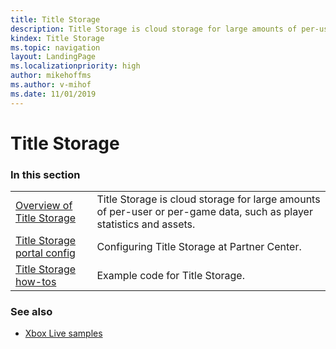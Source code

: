 ```yaml
---
title: Title Storage
description: Title Storage is cloud storage for large amounts of per-user or per-game data, such as player statistics and assets.
kindex: Title Storage
ms.topic: navigation
layout: LandingPage
ms.localizationpriority: high
author: mikehoffms
ms.author: v-mihof
ms.date: 11/01/2019
---
```


# Title Storage


### In this section

|     |     |
| --- | --- |
| [Overview of Title Storage](live-title-storage-overview.md) | Title Storage is cloud storage for large amounts of per-user or per-game data, such as player statistics and assets. |
| [Title Storage portal config](config/live-title-storage-config-nav.md) | Configuring Title Storage at Partner Center. |
| [Title Storage how-tos](how-to/live-title-storage-howto-nav.md) | Example code for Title Storage. |


### See also

* [Xbox Live samples](../../general/samples/live-samples.md)
